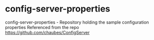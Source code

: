 # config-server-properties
config-server-properties - Repository holding the sample configuration properties
Referenced from the repo https://github.com/chaubes/ConfigServer
